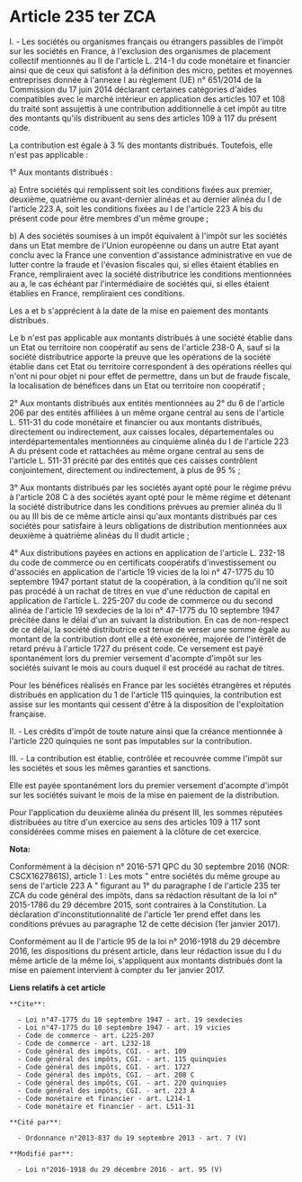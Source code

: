 # Article 235 ter ZCA

I. - Les sociétés ou organismes français ou étrangers passibles de l'impôt sur les sociétés en France, à l'exclusion des
organismes de placement collectif mentionnés au II de l'article L. 214-1 du code monétaire et financier ainsi que de ceux qui
satisfont à la définition des micro, petites et moyennes entreprises donnée à l'annexe I au règlement (UE) n° 651/2014 de la
Commission du 17 juin 2014 déclarant certaines catégories d'aides compatibles avec le marché intérieur en application des
articles 107 et 108 du traité sont assujettis à une contribution additionnelle à cet impôt au titre des montants qu'ils
distribuent au sens des articles 109 à 117 du présent code. 

La contribution est égale à 3 % des montants distribués. Toutefois, elle n'est pas applicable : 

1° Aux montants distribués : 

a) Entre sociétés  qui remplissent soit les conditions fixées aux premier, deuxième,  quatrième ou avant-dernier alinéas et
au dernier alinéa du I de  l'article 223 A, soit les conditions fixées au I de l'article 223 A bis  du présent code pour être
membres d'un même groupe ; 

b) A des sociétés soumises à un impôt équivalent à l'impôt sur les  sociétés dans un Etat membre de l'Union européenne ou
dans un autre Etat  ayant conclu avec la France une convention d'assistance administrative  en vue de lutter contre la fraude
et l'évasion fiscales qui, si elles  étaient établies en France, rempliraient avec la société distributrice  les conditions
mentionnées au a, le cas échéant par l'intermédiaire de  sociétés qui, si elles étaient établies en France, rempliraient ces
conditions. 

Les a et b s'apprécient à la date de la mise en paiement des montants distribués. 

Le b n'est pas applicable aux montants distribués à une société établie  dans un Etat ou territoire non coopératif au sens de
l'article 238-0 A,  sauf si la société distributrice apporte la preuve que les opérations  de la société établie dans cet
Etat ou territoire correspondent à des  opérations réelles qui n'ont ni pour objet ni pour effet de permettre,  dans un but
de fraude fiscale, la localisation de bénéfices dans un Etat  ou territoire non coopératif ; 

2° Aux montants distribués aux entités mentionnées au 2° du 6 de l'article 206 par des entités affiliées à un même organe
central au sens de l'article L. 511-31 du code monétaire et financier ou aux montants distribués, directement ou
indirectement, aux caisses locales, départementales ou interdépartementales mentionnées au cinquième alinéa du I de l'article
223 A du présent code et rattachées au même organe central au sens de l'article L. 511-31 précité par des entités que ces
caisses contrôlent conjointement, directement ou indirectement, à plus de 95 % ; 

3° Aux montants distribués par les sociétés ayant opté pour le régime prévu à l'article 208 C à des sociétés ayant opté pour
le même régime et détenant la société distributrice dans les conditions prévues au premier alinéa du II ou au III bis de ce
même article ainsi qu'aux montants distribués par ces sociétés pour satisfaire à leurs obligations de distribution
mentionnées aux deuxième à quatrième alinéas du II dudit article ; 

4° Aux distributions payées en actions en application de l'article L. 232-18 du code de commerce ou en certificats
coopératifs d'investissement ou d'associés en application de l'article 19 vicies de la loi n° 47-1775 du 10 septembre 1947
portant statut de la coopération, à la condition qu'il ne soit pas procédé à un rachat de titres en vue d'une réduction de
capital en application de l'article L. 225-207 du code de commerce ou du second alinéa de l'article 19 sexdecies de la loi n°
47-1775 du 10 septembre 1947 précitée dans le délai d'un an suivant la distribution. En cas de non-respect de ce délai, la
société distributrice est tenue de verser une somme égale au montant de la contribution dont elle a été exonérée, majorée de
l'intérêt de retard prévu à l'article 1727 du présent code. Ce versement est payé spontanément lors du premier versement
d'acompte d'impôt sur les sociétés suivant le mois au cours duquel il est procédé au rachat de titres. 

Pour les bénéfices réalisés en France par les sociétés étrangères et réputés distribués en application du 1 de l'article 115
quinquies, la contribution est assise sur les montants qui cessent d'être à la disposition de l'exploitation française. 

II. - Les crédits d'impôt de toute nature ainsi que la créance mentionnée à l'article 220 quinquies ne sont pas imputables
sur la contribution. 

III. - La contribution est établie, contrôlée et recouvrée comme l'impôt sur les sociétés et sous les mêmes garanties et
sanctions. 

Elle est payée spontanément lors du premier versement d'acompte d'impôt sur les sociétés suivant le mois de la mise en
paiement de la distribution. 

Pour l'application du deuxième alinéa du présent III, les sommes réputées distribuées au titre d'un exercice au sens des
articles 109 à 117 sont considérées comme mises en paiement à la clôture de cet exercice.

**Nota:**

Conformément à la décision n° 2016-571 QPC du 30 septembre 2016 (NOR: CSCX1627861S), article 1 : Les mots " entre sociétés du
même groupe au sens de l'article 223 A " figurant au 1° du paragraphe I de l'article 235 ter ZCA du code général des impôts,
dans sa rédaction résultant de la loi n° 2015-1786 du 29 décembre 2015, sont contraires à la Constitution. La déclaration
d'inconstitutionnalité de l'article 1er prend effet dans les conditions prévues au paragraphe 12 de cette décision (1er
janvier 2017).

Conformément au II de l'article 95 de la loi n° 2016-1918 du 29 décembre 2016, les dispositions du présent article, dans leur
rédaction issue du I du même article de la même loi, s'appliquent aux montants distribués dont la mise en paiement intervient
à compter du 1er janvier 2017.

**Liens relatifs à cet article**

	**Cite**:

	  - Loi n°47-1775 du 10 septembre 1947 - art. 19 sexdecies
	  - Loi n°47-1775 du 10 septembre 1947 - art. 19 vicies
	  - Code de commerce - art. L225-207
	  - Code de commerce - art. L232-18
	  - Code général des impôts, CGI. - art. 109
	  - Code général des impôts, CGI. - art. 115 quinquies
	  - Code général des impôts, CGI. - art. 1727
	  - Code général des impôts, CGI. - art. 208 C
	  - Code général des impôts, CGI. - art. 220 quinquies
	  - Code général des impôts, CGI. - art. 223 A
	  - Code monétaire et financier - art. L214-1
	  - Code monétaire et financier - art. L511-31

	**Cité par**:

	  - Ordonnance n°2013-837 du 19 septembre 2013 - art. 7 (V)

	**Modifié par**:

	  - Loi n°2016-1918 du 29 décembre 2016 - art. 95 (V)

